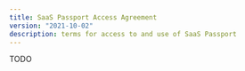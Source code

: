 ```yaml
---
title: SaaS Passport Access Agreement
version: "2021-10-02"
description: terms for access to and use of SaaS Passport
---
```


TODO
